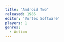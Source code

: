 ```yaml
---
title: 'Android Two'
released: 1985
editor: 'Vortex Software'
players: 1
genres:
  - Action
---
```

